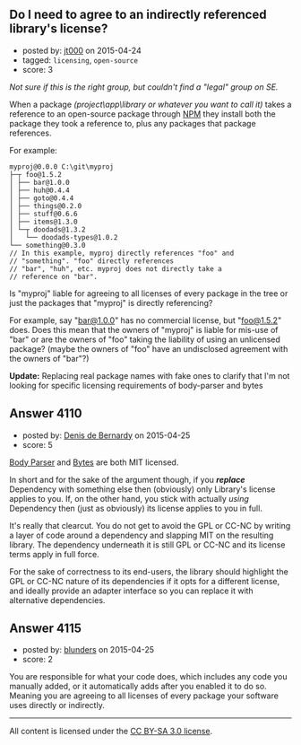 ## Do I need to agree to an indirectly referenced library's license?

- posted by: [jt000](https://stackexchange.com/users/4550640/jt000) on 2015-04-24
- tagged: `licensing`, `open-source`
- score: 3

*Not sure if this is the right group, but couldn't find a "legal" group on SE.*

When a package *(project\app\library or whatever you want to call it)* takes a reference to an open-source package through [NPM](https://www.npmjs.com/) they install both the package they took a reference to, plus any packages that package references.

For example:

    myproj@0.0.0 C:\git\myproj
    ├─┬ foo@1.5.2
    │ ├── bar@1.0.0
    │ ├── huh@0.4.4
    │ ├── goto@0.4.4
    │ ├── things@0.2.0
    │ ├── stuff@0.6.6
    │ ├── items@1.3.0
    │ └─┬ doodads@1.3.2
    │   └── doodads-types@1.0.2
    └── something@0.3.0
    // In this example, myproj directly references "foo" and 
    // "something". "foo" directly references 
    // "bar", "huh", etc. myproj does not directly take a 
    // reference on "bar".


Is "myproj" liable for agreeing to all licenses of every package in the tree or just the packages that "myproj" is directly referencing? 

For example, say "bar@1.0.0" has no commercial license, but "foo@1.5.2" does. Does this mean that the owners of "myproj" is liable for mis-use of "bar" or are the owners of "foo" taking the liability of using an unlicensed package? (maybe the owners of "foo" have an undisclosed agreement with the owners of "bar"?)

**Update:** Replacing real package names with fake ones to clarify that I'm not looking for specific licensing requirements of body-parser and bytes


## Answer 4110

- posted by: [Denis de Bernardy](https://stackexchange.com/users/182468/denis-de-bernardy) on 2015-04-25
- score: 5

[Body Parser](https://www.npmjs.com/package/body-parser) and [Bytes](https://www.npmjs.com/package/bytes) are both MIT licensed.

In short and for the sake of the argument though, if you ***replace*** Dependency with something else then (obviously) only Library's license applies to you. If, on the other hand, you stick with actually *using* Dependency then (just as obviously) its license applies to you in full.

It's really that clearcut. You do not get to avoid the GPL or CC-NC by writing a layer of code around a dependency and slapping MIT on the resulting library. The dependency underneath it is still GPL or CC-NC and its license terms apply in full force.

For the sake of correctness to its end-users, the library should highlight the GPL or CC-NC nature of its dependencies if it opts for a different license, and ideally provide an adapter interface so you can replace it with alternative dependencies.


## Answer 4115

- posted by: [blunders](https://stackexchange.com/users/216182/blunders) on 2015-04-25
- score: 2

You are responsible for what your code does, which includes any code you manually added, or it automatically adds after you enabled it to do so.  Meaning you are agreeing to all licenses of every package your software uses directly or indirectly.



---

All content is licensed under the [CC BY-SA 3.0 license](https://creativecommons.org/licenses/by-sa/3.0/).
